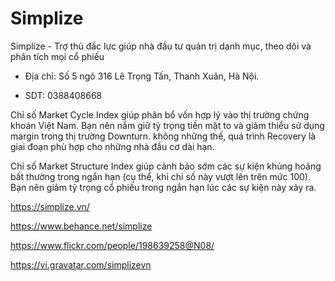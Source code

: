 # Simplize

Simplize - Trợ thủ đắc lực giúp nhà đầu tư quản trị danh mục, theo dõi và phân tích mọi cổ phiếu

- Địa chỉ: Số 5 ngõ 316 Lê Trọng Tấn, Thanh Xuân, Hà Nội.

- SDT: 0388408668

Chỉ số Market Cycle Index giúp phân bổ vốn hợp lý vào thị trường chứng khoán Việt Nam. Bạn nên nắm giữ tỷ trọng tiền mặt to và giảm thiểu sử dụng margin trong thị trường Downturn. không những thế, quá trình Recovery là giai đoạn phù hợp cho những nhà đầu cơ dài hạn.

Chỉ số Market Structure Index giúp cảnh báo sớm các sự kiện khủng hoảng bất thường trong ngắn hạn (cụ thể, khi chỉ số này vượt lên trên mức 100). Bạn nên giảm tỷ trọng cổ phiếu trong ngắn hạn lúc các sự kiện này xảy ra.

https://simplize.vn/

https://www.behance.net/simplize

https://www.flickr.com/people/198639258@N08/

https://vi.gravatar.com/simplizevn
